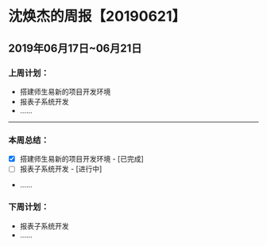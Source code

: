 # 沈焕杰的周报【20190621】

## 2019年06月17日~06月21日

### 上周计划：

* 搭建师生易新的项目开发环境
* 报表子系统开发
* ……

------

### 本周总结：

* [x] 搭建师生易新的项目开发环境 - [已完成]
* [ ] 报表子系统开发 - [进行中]
* ……



### 下周计划：

* 报表子系统开发 
* ……



